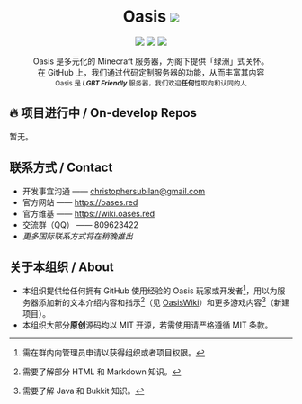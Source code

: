 <h1 align="center">Oasis&nbsp;<img src="https://img.shields.io/badge/_-v1-009688?style=flat-square"/></h1>
<p align="center"> <img src="https://img.shields.io/badge/版本-MOJANG 最新-brightgreen?style=for-the-badge&logo=minecraft"/> <img src="https://img.shields.io/badge/基于-Java_11-red?style=for-the-badge&logo=jre"/> <img src="https://img.shields.io/badge/SINCE-2019-ff9800?style=for-the-badge"/></p>

<p align="center">Oasis 是多元化的 Minecraft 服务器，为阁下提供「绿洲」式关怀。<br/>在 GitHub 上，我们通过代码定制服务器的功能，从而丰富其内容<br/><sub>Oasis 是 <em><strong>LGBT Friendly</strong></em> 服务器，我们欢迎<strong>任何</strong>性取向和认同的人</sub></p>

## 🔥 项目进行中 / On-develop Repos

暂无。

## 联系方式 / Contact

- 开发事宜沟通 —— <christophersubilan@gmail.com>
- 官方网站 —— <https://oases.red>
- 官方维基 —— <https://wiki.oases.red>
- 交流群（QQ） —— 809623422
- *更多国际联系方式将在稍晚推出*

## 关于本组织 / About

- 本组织提供给任何拥有 GitHub 使用经验的 Oasis 玩家或开发者[^1]，用以为服务器添加新的文本介绍内容和指示[^2]（见 [OasisWiki](https://github.com/oasis-mc/OasisWiki)）和更多游戏内容[^3]（新建项目）。
- 本组织大部分**原创**源码均以 MIT 开源，若需使用请严格遵循 MIT 条款。

[^1]: 需在群内向管理员申请以获得组织或者项目权限。
[^2]: 需要了解部分 HTML 和 Markdown 知识。
[^3]: 需要了解 Java 和 Bukkit 知识。
